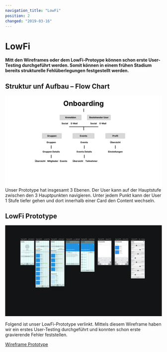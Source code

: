 ```yaml
---
navigation_title: "LowFi"
position: 2
changed: "2019-03-16"
---
```


# LowFi
**Mitt den Wireframes oder dem LowFi-Protoype können schon erste User-Testing durchgeführt werden. Somit können in einem frühen Stadium bereits strukturelle Fehlüberlegungen festgestellt werden.**

## Struktur unf Aufbau – Flow Chart
![User Flow](_media/Flow_Chart.png)
Unser Prototype hat insgesamt 3 Ebenen. Der User kann auf der Hauptstufe zwischen den 3 Hauptpunkten navigieren. Unter jedem Punkt kann der User 1 Stufe tiefer gehen und dort innerhalb einer Card den Content wechseln.



## LowFi Prototype

![Wireframes](_media/Wireframes.png)

Folgend ist unser LowFi-Prototype verlinkt. Mittels diesem Wireframe haben wir ein erstes User-Testing durchgeführt und konnten schon erste gravierende Fehler feststellen. 

[Wireframe Prototype](https://notch-interactive.invisionapp.com/share/GKR1N2D6CWU#/screens/352596569_benefit-Onboarding)







